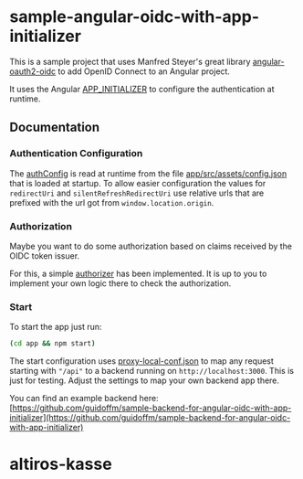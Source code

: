 # sample-angular-oidc-with-app-initializer

This is a sample project that uses Manfred Steyer's great library [angular-oauth2-oidc](https://github.com/manfredsteyer/angular-oauth2-oidc) to add OpenID Connect to an Angular project.

It uses the Angular [APP_INITIALIZER](https://angular.io/api/core/APP_INITIALIZER) to configure the authentication at runtime.

## Documentation

### Authentication Configuration

The [authConfig](https://manfredsteyer.github.io/angular-oauth2-oidc/docs/classes/AuthConfig.html) is read at runtime from the file [app/src/assets/config.json](app/src/assets/config.json) that is loaded at startup. To allow easier configuration the values
for `redirectUri` and `silentRefreshRedirectUri` use relative urls that are prefixed 
with the url got from `window.location.origin`.

### Authorization

Maybe you want to do some authorization based on claims received by the OIDC token issuer.

For this, a simple [authorizer](app/src/app/shared/authorizer.service.ts) has been implemented. It is up to you to implement your own logic there to check the authorization.

### Start

To start the app just run:

```bash
(cd app && npm start)
```

The start configuration uses [proxy-local-conf.json](proxy-local-conf.json) to map 
any request starting with `"/api"` to a backend running on `http://localhost:3000`. This is just for testing. Adjust the settings to map your own backend app there.

You can find an example backend here:
[https://github.com/guidoffm/sample-backend-for-angular-oidc-with-app-initializer](https://github.com/guidoffm/sample-backend-for-angular-oidc-with-app-initializer)
# altiros-kasse
